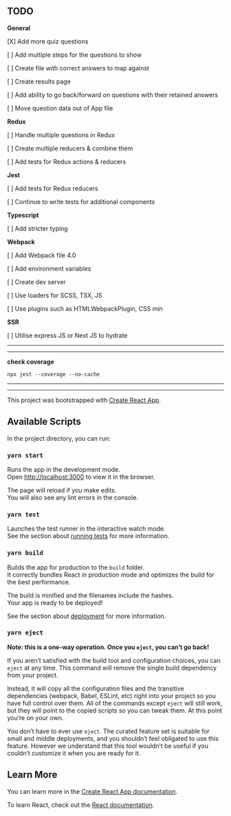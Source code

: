 ## TODO

**General**

[X]  Add more quiz questions

[ ]  Add multiple steps for the questions to show

[ ]  Create file with correct answers to map against

[ ]  Create results page

[ ]  Add ability to go back/forward on questions with their retained answers

[ ]  Move question data out of App file

**Redux**

[ ]  Handle multiple questions in Redux

[ ]  Create multiple reducers & combine them

[ ]  Add tests for Redux actions & reducers

**Jest**

[ ]  Add tests for Redux reducers

[ ]  Continue to write tests for additional components

**Typescript**

[ ]  Add stricter typing

**Webpack**

[ ]  Add Webpack file 4.0

[ ]  Add environment variables

[ ]  Create dev server

[ ]  Use loaders for SCSS, TSX, JS

[ ]  Use plugins such as HTMLWebpackPlugin, CSS min

**SSR**

[ ]  Utilise express JS or Next JS to hydrate 

***
***

**check coverage**

`npx jest --coverage --no-cache`

***
***

This project was bootstrapped with [Create React App](https://github.com/facebook/create-react-app).

## Available Scripts

In the project directory, you can run:

### `yarn start`

Runs the app in the development mode.<br />
Open [http://localhost:3000](http://localhost:3000) to view it in the browser.

The page will reload if you make edits.<br />
You will also see any lint errors in the console.

### `yarn test`

Launches the test runner in the interactive watch mode.<br />
See the section about [running tests](https://facebook.github.io/create-react-app/docs/running-tests) for more information.

### `yarn build`

Builds the app for production to the `build` folder.<br />
It correctly bundles React in production mode and optimizes the build for the best performance.

The build is minified and the filenames include the hashes.<br />
Your app is ready to be deployed!

See the section about [deployment](https://facebook.github.io/create-react-app/docs/deployment) for more information.

### `yarn eject`

**Note: this is a one-way operation. Once you `eject`, you can’t go back!**

If you aren’t satisfied with the build tool and configuration choices, you can `eject` at any time. This command will remove the single build dependency from your project.

Instead, it will copy all the configuration files and the transitive dependencies (webpack, Babel, ESLint, etc) right into your project so you have full control over them. All of the commands except `eject` will still work, but they will point to the copied scripts so you can tweak them. At this point you’re on your own.

You don’t have to ever use `eject`. The curated feature set is suitable for small and middle deployments, and you shouldn’t feel obligated to use this feature. However we understand that this tool wouldn’t be useful if you couldn’t customize it when you are ready for it.

## Learn More

You can learn more in the [Create React App documentation](https://facebook.github.io/create-react-app/docs/getting-started).

To learn React, check out the [React documentation](https://reactjs.org/).

